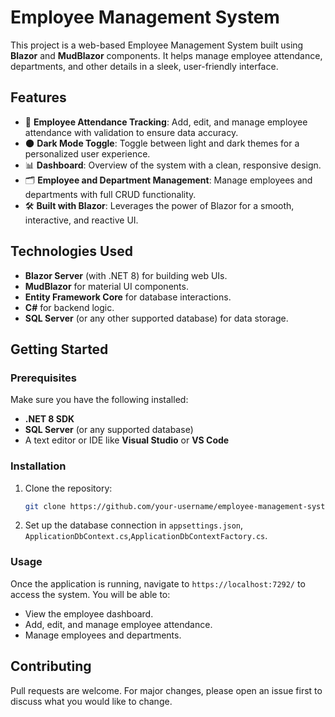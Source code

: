 # Employee Management System

This project is a web-based Employee Management System built using **Blazor** and **MudBlazor** components. It helps manage employee attendance, departments, and other details in a sleek, user-friendly interface.

## Features
- 📝 **Employee Attendance Tracking**: Add, edit, and manage employee attendance with validation to ensure data accuracy.
- 🌑 **Dark Mode Toggle**: Toggle between light and dark themes for a personalized user experience.
- 📊 **Dashboard**: Overview of the system with a clean, responsive design.
- 🗂 **Employee and Department Management**: Manage employees and departments with full CRUD functionality.
- 🛠 **Built with Blazor**: Leverages the power of Blazor for a smooth, interactive, and reactive UI.

## Technologies Used
- **Blazor Server** (with .NET 8) for building web UIs.
- **MudBlazor** for material UI components.
- **Entity Framework Core** for database interactions.
- **C#** for backend logic.
- **SQL Server** (or any other supported database) for data storage.

## Getting Started

### Prerequisites

Make sure you have the following installed:
- **.NET 8 SDK**
- **SQL Server** (or any supported database)
- A text editor or IDE like **Visual Studio** or **VS Code**

### Installation

1. Clone the repository:
    ```bash
    git clone https://github.com/your-username/employee-management-system.git
    ```

2. Set up the database connection in `appsettings.json`, `ApplicationDbContext.cs`,`ApplicationDbContextFactory.cs`.

### Usage

Once the application is running, navigate to `https://localhost:7292/` to access the system. You will be able to:
- View the employee dashboard.
- Add, edit, and manage employee attendance.
- Manage employees and departments.

## Contributing

Pull requests are welcome. For major changes, please open an issue first to discuss what you would like to change.
